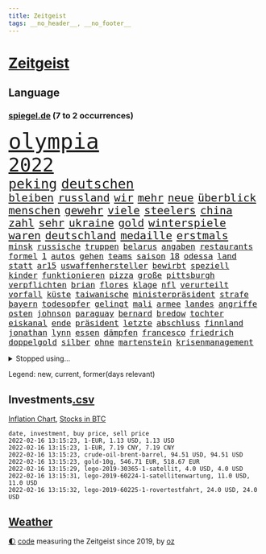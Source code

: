 ```yaml
---
title: Zeitgeist
tags: __no_header__, __no_footer__
---
```


# [Zeitgeist](https://oliz.io/zeitgeist/)

## Language

<h3><a href="https://www.spiegel.de" target="_blank">spiegel.de</a> (7 to 2 occurrences)</h3>
<p style="font-family:monospace">
<span style="font-size:32pt"><a href="news_links.html#olympia" class="current">olympia</a></span>
<br>
<span style="font-size:28pt"><a href="news_links.html#2022" class="current">2022</a></span>
<br>
<span style="font-size:20pt"><a href="news_links.html#peking" class="current">peking</a></span>
<span style="font-size:20pt"><a href="news_links.html#deutschen" class="current">deutschen</a></span>
<br>
<span style="font-size:16pt"><a href="news_links.html#bleiben" class="current">bleiben</a></span>
<span style="font-size:16pt"><a href="news_links.html#russland" class="current">russland</a></span>
<span style="font-size:16pt"><a href="news_links.html#wir" class="current">wir</a></span>
<span style="font-size:16pt"><a href="news_links.html#mehr" class="current">mehr</a></span>
<span style="font-size:16pt"><a href="news_links.html#neue" class="current">neue</a></span>
<span style="font-size:16pt"><a href="news_links.html#überblick" class="current">überblick</a></span>
<span style="font-size:16pt"><a href="news_links.html#menschen" class="current">menschen</a></span>
<span style="font-size:16pt"><a href="news_links.html#gewehr" class="new">gewehr</a></span>
<span style="font-size:16pt"><a href="news_links.html#viele" class="current">viele</a></span>
<span style="font-size:16pt"><a href="news_links.html#steelers" class="new">steelers</a></span>
<span style="font-size:16pt"><a href="news_links.html#china" class="current">china</a></span>
<span style="font-size:16pt"><a href="news_links.html#zahl" class="current">zahl</a></span>
<span style="font-size:16pt"><a href="news_links.html#sehr" class="current">sehr</a></span>
<span style="font-size:16pt"><a href="news_links.html#ukraine" class="current">ukraine</a></span>
<span style="font-size:16pt"><a href="news_links.html#gold" class="current">gold</a></span>
<span style="font-size:16pt"><a href="news_links.html#winterspiele" class="current">winterspiele</a></span>
<span style="font-size:16pt"><a href="news_links.html#waren" class="current">waren</a></span>
<span style="font-size:16pt"><a href="news_links.html#deutschland" class="current">deutschland</a></span>
<span style="font-size:16pt"><a href="news_links.html#medaille" class="current">medaille</a></span>
<span style="font-size:16pt"><a href="news_links.html#erstmals" class="current">erstmals</a></span>
<br>
<span style="font-size:12pt"><a href="news_links.html#minsk" class="current">minsk</a></span>
<span style="font-size:12pt"><a href="news_links.html#russische" class="current">russische</a></span>
<span style="font-size:12pt"><a href="news_links.html#truppen" class="current">truppen</a></span>
<span style="font-size:12pt"><a href="news_links.html#belarus" class="current">belarus</a></span>
<span style="font-size:12pt"><a href="news_links.html#angaben" class="current">angaben</a></span>
<span style="font-size:12pt"><a href="news_links.html#restaurants" class="current">restaurants</a></span>
<span style="font-size:12pt"><a href="news_links.html#formel" class="current">formel</a></span>
<span style="font-size:12pt"><a href="news_links.html#1" class="current">1</a></span>
<span style="font-size:12pt"><a href="news_links.html#autos" class="current">autos</a></span>
<span style="font-size:12pt"><a href="news_links.html#gehen" class="current">gehen</a></span>
<span style="font-size:12pt"><a href="news_links.html#teams" class="current">teams</a></span>
<span style="font-size:12pt"><a href="news_links.html#saison" class="current">saison</a></span>
<span style="font-size:12pt"><a href="news_links.html#18" class="current">18</a></span>
<span style="font-size:12pt"><a href="news_links.html#odessa" class="new">odessa</a></span>
<span style="font-size:12pt"><a href="news_links.html#land" class="current">land</a></span>
<span style="font-size:12pt"><a href="news_links.html#statt" class="current">statt</a></span>
<span style="font-size:12pt"><a href="news_links.html#ar15" class="new">ar15</a></span>
<span style="font-size:12pt"><a href="news_links.html#uswaffenhersteller" class="new">uswaffenhersteller</a></span>
<span style="font-size:12pt"><a href="news_links.html#bewirbt" class="current">bewirbt</a></span>
<span style="font-size:12pt"><a href="news_links.html#speziell" class="current">speziell</a></span>
<span style="font-size:12pt"><a href="news_links.html#kinder" class="current">kinder</a></span>
<span style="font-size:12pt"><a href="news_links.html#funktionieren" class="current">funktionieren</a></span>
<span style="font-size:12pt"><a href="news_links.html#pizza" class="current">pizza</a></span>
<span style="font-size:12pt"><a href="news_links.html#große" class="current">große</a></span>
<span style="font-size:12pt"><a href="news_links.html#pittsburgh" class="new">pittsburgh</a></span>
<span style="font-size:12pt"><a href="news_links.html#verpflichten" class="current">verpflichten</a></span>
<span style="font-size:12pt"><a href="news_links.html#brian" class="current">brian</a></span>
<span style="font-size:12pt"><a href="news_links.html#flores" class="current">flores</a></span>
<span style="font-size:12pt"><a href="news_links.html#klage" class="current">klage</a></span>
<span style="font-size:12pt"><a href="news_links.html#nfl" class="current">nfl</a></span>
<span style="font-size:12pt"><a href="news_links.html#verurteilt" class="current">verurteilt</a></span>
<span style="font-size:12pt"><a href="news_links.html#vorfall" class="current">vorfall</a></span>
<span style="font-size:12pt"><a href="news_links.html#küste" class="current">küste</a></span>
<span style="font-size:12pt"><a href="news_links.html#taiwanische" class="new">taiwanische</a></span>
<span style="font-size:12pt"><a href="news_links.html#ministerpräsident" class="current">ministerpräsident</a></span>
<span style="font-size:12pt"><a href="news_links.html#strafe" class="current">strafe</a></span>
<span style="font-size:12pt"><a href="news_links.html#bayern" class="current">bayern</a></span>
<span style="font-size:12pt"><a href="news_links.html#todesopfer" class="current">todesopfer</a></span>
<span style="font-size:12pt"><a href="news_links.html#gelingt" class="current">gelingt</a></span>
<span style="font-size:12pt"><a href="news_links.html#mali" class="current">mali</a></span>
<span style="font-size:12pt"><a href="news_links.html#armee" class="current">armee</a></span>
<span style="font-size:12pt"><a href="news_links.html#landes" class="current">landes</a></span>
<span style="font-size:12pt"><a href="news_links.html#angriffe" class="current">angriffe</a></span>
<span style="font-size:12pt"><a href="news_links.html#osten" class="current">osten</a></span>
<span style="font-size:12pt"><a href="news_links.html#johnson" class="current">johnson</a></span>
<span style="font-size:12pt"><a href="news_links.html#paraguay" class="current">paraguay</a></span>
<span style="font-size:12pt"><a href="news_links.html#bernard" class="current">bernard</a></span>
<span style="font-size:12pt"><a href="news_links.html#bredow" class="new">bredow</a></span>
<span style="font-size:12pt"><a href="news_links.html#tochter" class="current">tochter</a></span>
<span style="font-size:12pt"><a href="news_links.html#eiskanal" class="current">eiskanal</a></span>
<span style="font-size:12pt"><a href="news_links.html#ende" class="current">ende</a></span>
<span style="font-size:12pt"><a href="news_links.html#präsident" class="current">präsident</a></span>
<span style="font-size:12pt"><a href="news_links.html#letzte" class="current">letzte</a></span>
<span style="font-size:12pt"><a href="news_links.html#abschluss" class="current">abschluss</a></span>
<span style="font-size:12pt"><a href="news_links.html#finnland" class="current">finnland</a></span>
<span style="font-size:12pt"><a href="news_links.html#jonathan" class="current">jonathan</a></span>
<span style="font-size:12pt"><a href="news_links.html#lynn" class="current">lynn</a></span>
<span style="font-size:12pt"><a href="news_links.html#essen" class="current">essen</a></span>
<span style="font-size:12pt"><a href="news_links.html#dämpfen" class="current">dämpfen</a></span>
<span style="font-size:12pt"><a href="news_links.html#francesco" class="current">francesco</a></span>
<span style="font-size:12pt"><a href="news_links.html#friedrich" class="current">friedrich</a></span>
<span style="font-size:12pt"><a href="news_links.html#doppelgold" class="new">doppelgold</a></span>
<span style="font-size:12pt"><a href="news_links.html#silber" class="current">silber</a></span>
<span style="font-size:12pt"><a href="news_links.html#ohne" class="current">ohne</a></span>
<span style="font-size:12pt"><a href="news_links.html#martenstein" class="new">martenstein</a></span>
<span style="font-size:12pt"><a href="news_links.html#krisenmanagement" class="current">krisenmanagement</a></span>
</p>
<details>
<summary>Stopped using...</summary>
<p class="former" style="font-size:12pt">
diktator(487) asche(486) exemplare(486) massiver(486) schmeckt(486) vereinten(486) weitgehend(486) geschaffen(485) kohle(485) abschied(484) beantragen(484) eingereicht(484) konkurrenten(484) rostock(484) tieren(484) umgehen(484) unabhängigkeit(484) viertel(484) 37(483) bereich(483) einiges(483) gefüllt(483) großteil(483) katastrophe(483) sicherheitsbehörden(483) unruhen(483) versteigert(483) virologe(483) besseren(482) bitten(482) carsten(482) chelsea(482) entdecken(482) gerufen(482) halt(482) positionen(482) prinzessin(482) unentschieden(482) zeitweise(482) 125(481) bekanntesten(481) berg(481) billionen(481) einzudämmen(481) früherer(481) gesagt(481) versorgt(481) zeugen(481) arbeitsplatz(480) behandelt(480) bekämpfung(480) dienen(480) marcel(480) räumen(480) verlängern(480) verschwunden(480) version(480) vorantreiben(480) außenpolitik(479) beachten(479) bilden(479) einziehen(479) erinnerungen(479) franziska(479) löhne(479) name(479) sarscov2(479) schiedsrichter(479) zentrale(479) 43(478) alex(478) christopher(478) empfehlungen(478) geklärt(478) gestoßen(478) hervor(478) hunderten(478) ramelow(478) rettet(478) september(478) vermeiden(478) demokraten(477) eintracht(477) extreme(477) geflüchteten(477) gegenteil(477) gestohlen(477) hungerstreik(477) lustig(477) machtkampf(477) manipuliert(477) massiven(477) norbert(477) private(477) verstößen(477) williams(477) wirecard(477) wirkt(477) woran(477) zugunsten(477) alkohol(476) dahin(476) entscheidend(476) erteilt(476) höchststand(476) lebenslange(476) material(476) obama(476) sache(476) umstrittener(476) untersuchungsausschuss(476) verteilung(476) veränderte(476) 2016(475) aktuell(475) auskommen(475) eskalieren(475) gefährden(475) käufer(475) libyen(475) namens(475) nürnberg(475) remis(475) rom(475) tauchen(475) tausenden(475) verärgert(475) via(475) 29(474) deutlichen(474) höchst(474) jedenfalls(474) nahverkehr(474) sechsten(474) telekom(474) trennen(474) deutlicher(473) fund(473) gewässern(473) jahrhundert(473) meiner(473) rechtliche(473) wales(473) bestehen(472) fauci(472) game(472) gesundheitlichen(472) italienischen(472) netanyahu(472) schriftstellerin(472) schwester(472) seltenen(472) trainiert(472) aufgetreten(471) bedarf(471) beteiligung(471) erheben(471) erkrankung(471) hob(471) hürden(471) irren(471) israels(471) rutschen(471) störung(471) usschauspieler(471) versteckt(471) beantragt(470) bestimmt(470) bremer(470) jerusalem(470) sven(470) 81(469) autoindustrie(469) franzosen(469) saarland(469) schlechtes(469) ermordeten(468) erschweren(468) gesehen(468) 16jährigen(467) brauche(467) erfunden(467) flüchtlingen(467) gabriel(467) gefangene(467) kryptowährung(467) negativen(467) park(467) potsdam(467) siegen(467) verdächtigt(467) geprägt(466) überprüfen(466) dramatische(465) erkenntnisse(465) gekauft(465) marsch(465) reichsten(465) vakzine(465) zigaretten(465) beiträge(464) berühmte(464) bgh(464) gefälschte(464) hotels(464) polnische(464) umweltschutz(464) voraussetzungen(464) amtsgericht(463) ehepaar(463) jürgen(463) ordnung(463) prompt(463) träume(463) alarmiert(462) bett(462) eben(462) eingeleitet(462) privat(462) verteidigen(462) dfbpokal(461) hitze(461) startups(461) pandemiebekämpfung(460) außerhalb(459) erderwärmung(459) thüringens(459) erwachsenen(458) münster(458) politikerin(458) garten(457) ringen(457) wirtschaftswachstum(457) überleben(457) auktion(456) gelandet(456) produkte(456) vorgänger(456) bundesgerichtshof(455) familienberater(455) schneider(455) syrer(455) verfassungswidrig(455) eingreifen(454) rechtzeitig(454) begangen(452) tennisprofi(452) französischer(451) trauern(451) umfragewerte(451) verfolger(449) dreieinhalb(448) folter(448) wrack(448) app(447) krisen(447) stärkt(446) karten(445) thüringer(445) koalitionspartner(444) teilnehmern(443) herausfinden(442) minderjährigen(442) akten(441) schützt(440) 91(439) gerieten(438) türen(437) unterbrochen(437) vorgenommen(437) identität(435) kongress(435) vertraute(435) stellenabbau(434) coronajahr(433) susanne(433) weidel(433) entbrannt(431) bbc(429) topspiel(429) rache(424) karlsruhe(423) missbrauchs(422) kenia(421) discounter(420) strukturen(420) regelmäßig(414) vertrauten(413) aggressiv(412) übergriffen(412) einfache(411) taxifahrer(411) boomt(410) würdigt(408) ausweg(407) brutalen(407) hartz(407) zweieinhalb(407) 13jährige(406) hinterbliebene(406) helmut(405) abhilfe(398) katzen(394) 150000(393) ehrt(393) uskapitol(389) lieferketten(381) verstoß(380) iv(377) höheres(376) sehe(373) windows(372) andy(371) bestens(370) klettert(368) schiebt(363) nachbarland(362) abreise(356) ostdeutsche(356) potenziell(350) stärkste(347) längerem(339) zusammenbruch(338) beunruhigt(336) übernahm(336) fängt(331) kriege(328) zurückgekehrt(328) unverständnis(322) holten(321) strebt(320) südwesten(319) freizugeben(316) adams(313) szenarien(313) immunisiert(308) bildzeitung(306) fraktionen(306) coronainzidenz(305) rumänien(304) prozessauftakt(302) beerben(301) bemühen(299) übrig(292) mindeststeuer(283) kabel(281) institute(278) massachusetts(278) pflegen(278) geschleudert(271) raumfahrt(270) dynamo(269) genesen(267) abgefeuert(266) crystal(265) 2013(264) todesfall(264) vize(264) großkonzerne(261) durchbruch(258) lobbyisten(258) geknackt(257) hofmann(257) arbeitsmarkt(256) beispiellose(256) set(256) tennisstar(253) agnes(252) hebamme(252) sahen(251) 83(249) felix(248) jamie(248) laster(246) baum(245) forscherin(241) organisierten(241) gezählt(240) serbien(239) vorgang(239) julius(238) unterstützern(237) laune(236) geflüchteter(235) kultusminister(235) individuelle(233) sudan(232) osaka(231) chipmangel(230) fachkräftemangel(230) sammelt(230) tenniswelt(229) unwettern(228) tricks(227) fehle(226) weigerte(226) jamaika(225) morgens(222) schimpft(221) deltavariante(220) straftat(217) vodafone(217) weltall(217) auswärtige(214) norwegische(214) differenzen(212) kalte(212) abgerufen(211) britney(211) hildesheim(211) mögen(211) spears(211) coronafall(210) 500000(209) entstehung(209) heim(209) visa(209) erpressen(208) erhebung(207) absolviert(206) überlegt(205) unterrichten(204) bundesverkehrsminister(203) mo(203) gerichtlich(202) floh(200) sprunghaft(199) fläche(197) ansteckung(196) schottischen(196) sichtbar(196) legten(195) vorliegen(195) glückliche(194) kleinkinder(194) belästigungen(193) ausgefallen(192) blind(192) wehen(192) übte(192) fällig(191) medizinischer(191) dominieren(190) konzentriert(190) thiel(190) voelchert(189) wellen(189) spende(188) vollständige(188) kosovo(186) dankte(185) wiegt(185) anstatt(183) fossilen(183) installiert(180) klassischen(176) leidenschaft(175) websites(175) norweger(174) japans(173) killer(173) kohl(173) angegangen(172) steve(172) weidmann(172) netzwerke(171) verkehrt(170) beschimpfungen(169) 90/die(168) abitur(168) diktatur(168) ächzt(167) ali(166) boosterimpfung(166) ibiza(166) marsalek(166) strafmaß(166) vermietet(166) films(165) europäisches(164) genervt(164) herauskommen(163) magischen(163) pandazwillinge(163) röttgen(163) sechste(163) übertragen(163) damaskus(162) einigkeit(162) jahrzehnt(162) binden(161) exemplar(161) kundschaft(161) demokrat(160) vielfach(160) hansjoachim(159) fünfkampf(158) schleu(158) angestellt(157) senator(157) 190(156) bedürftige(156) regierte(156) ausfälle(155) müttern(155) scholz'(154) asteroid(152) bombe(152) ergeht(152) gewidmet(152) häfen(152) nadine(152) papiere(152) produktionsausfälle(152) landwirte(151) groningen(150) exmann(149) diebe(148) spaziergang(148) alias(147) unterschiedlicher(147) eindeutig(146) emirat(146) nsregime(146) mastercard(145) abgerechnet(144) optimismus(144) gerichtsentscheidung(143) indonesische(143) ausreisen(141) farce(141) gerichtsurteil(141) holstein(141) anhörung(140) oberster(140) rolling(140) stones(140) nachbarländer(139) milch(138) türkisches(138) fock(137) gorch(137) cyberangriffe(133) entstanden(133) oppositionspolitiker(133) ostdeutschen(133) pazifik(133) wachsende(133) zusehen(133) gehirn(132) krieger(132) usstadt(132) jeffrey(131) knapper(131) lösungen(131) einigt(130) angeschlagenen(129) sportstars(129) covidpatienten(128) uli(128) versetzt(128) wiederzubeleben(128) abgeschaltet(127) basis(127) höchststrafe(127) lotto(127) übertragung(127) eineinhalb(126) erklärungen(126) terodde(126) bildet(125) holmes(125) obst(125) authentisch(124) mobilitätswende(124) pakete(124) ubooten(124) verkehrsbetriebe(124) vorfeld(124) befragen(123) industriestaaten(122) kapazitäten(122) michail(122) prallt(122) floyd(120) präsidentschaftskandidat(120) urenkel(120) bedrängnis(119) blödsinn(119) kommissionschefin(119) 1991(118) bedeckt(118) filtern(118) gestiegener(118) rechtsradikale(117) spürbare(117) vermögensteuer(116) annulliert(115) ehrung(114) erwärmung(114) hey(114) bewahrte(113) distanzunterricht(113) gesundes(113) chancenlos(112) hofreiter(112) leiterin(112) torlos(112) glen(111) sonntagmorgen(111) 53jährigen(109) apotheke(109) beider(109) entwickler(109) gesellschaftlichen(109) hitzewellen(109) prägen(109) unterstützten(109) gaspreise(108) profifußball(108) erzeugerpreise(107) faszinierend(107) mailänder(107) strackzimmermann(107) 007(106) gedrängt(106) mannschaften(106) tourismusbranche(106) angehoben(105) aue(105) brandt(105) bundesverwaltungsgericht(105) erzgebirge(105) fdppolitikerin(105) geklaut(105) raketenabwehr(105) 200000(104) angehalten(104) ausweis(104) entzweit(104) klimaforschung(104) kurioses(104) 135(103) vereinbart(103) verläufe(103) volksverhetzung(103) berufungsgericht(102) erasmus(102) intern(102) stattgefunden(102) ansicht(101) norwegens(101) pr(101) sara(100) zähem(100) atp(99) bundesvorstand(99) verdreifacht(99) komplette(98) reichste(98) schürfen(98) obersten(97) wirksam(97) meeresspiegels(96) andrang(95) lieferungen(95) menschenschmuggel(95) sterne(95) knall(94) rechtsextremer(94) waffenlager(94) ansagen(93) emeritierte(93) verlobt(93) überlastung(93) chefredakteur(92) einzelhändler(92) oberlandesgericht(92) zulieferer(92) bereichen(91) enes(91) kanter(91) springerverlag(91) töchtern(91) bayernprofi(90) bedingung(90) gesundheitsministerin(90) härte(90) nachteil(90) penthouse(90) asteroiden(89) ausweisung(89) clans(89) credit(89) dieselbe(89) gutachter(89) haftanstalt(89) kostüm(89) robuste(89) suisse(89) südamerikanischen(89) süßem(89) verbotener(89) verbraucherinnen(89) davis(88) exkollegen(88) verglichen(88) chefposten(87) erfurt(87) gehege(87) geopolitische(87) komplizierter(87) kämen(87) leitzins(87) terrorakt(87) valencia(87) zinssenkung(87) zoos(87) dampf(86) kavala(86) nämlich(86) causa(85) feldern(85) konzerten(85) pflegebedürftige(85) sekunde(85) vielfältig(85) ablenken(84) alec(84) aufarbeiten(84) autorinnen(84) baldwin(84) bremsweg(84) klimaschutzziele(84) osman(84) rausschmiss(84) superreiche(84) verhandler(84) ausgelacht(83) bundesbankpräsident(83) füllkrug(83) joel(83) legendäre(83) niclas(83) rust(83) sizilianischen(83) tötungsdelikts(83) abfertigung(82) konzentration(82) milliardäre(82) wahrgenommen(82) ergattert(81) kontinuität(81) professor(81) reporterin(81) weiterspielen(81) wissenschaftlichen(81) fe(80) kommentierte(80) kriminalität(80) landminen(80) ming(80) namensstreit(80) ran(80) raumschiff(80) dagewesenen(79) einzelner(79) energieverbrauch(79) jahreswechsel(79) oberlinhaus(79) plantagen(79) uniklinik(79) berücksichtigen(78) gefoltert(78) großflächig(78) regierungswechsel(78) rührung(78) vereinbarten(78) verfassungsgerichtshof(78) altersgruppen(77) dienstleister(77) impfskeptikerin(77) schwerte(77) strahlkraft(77) wärme(77) hyundai(76) kulturmäzen(76) michel(76) organ(76) oxfam(76) satiriker(76) ubahn(76) usrapper(76) wach(76) wundern(76) christiane(75) eauto(75) eindeutige(75) eumitgliedstaaten(75) flitzer(75) maya(75) oklahoma(75) pandemiebeginn(75) untergetaucht(75) vorbereitungen(75) backen(74) befreite(74) bemerkenswerten(74) klubikone(74) prozesse(74) spiegelredaktion(74) coronachaos(73) fabian(73) gottschalk(73) hotspur(73) tobias(73) tottenham(73) wetten(73) zehnjähriger(73) pöbeleien(72) ryanair(72) ungestört(72) wirtschaftsmetropole(72) kranker(71) lampen(71) übungen(71) forschungsinstitut(70) kompromissen(70) korrekt(70) qualität(70) schier(70) tortur(70) unserem(70) welten(70) diw(69) einschnitte(69) einzuholen(69) erklärungsnot(69) milliardenskandal(69) cottbus(68) globaler(68) millionensummen(68) weihnachtsfeier(68) dunkeln(67) vorkehrungen(67) beeindruckt(66) pfeift(66) rekordwerte(66) 1700(65) arbeitsplätze(65) dient(65) lucky(65) parlamentarischen(65) warnten(65) erlaubte(64) kantersieg(64) robben(64) tradition(64) betriebsrats(63) bundesfinanzminister(63) garbiñe(63) gelbe(63) haag(63) muguruza(63) phänomen(63) tierwohl(63) versicherten(63) autoschlüssel(62) begehen(62) belastungsgrenze(62) bvg(62) gesicherte(62) kleinste(62) ozean(62) praktikanten(62) ratspräsident(62) treibstoffpreise(62) versteht(62) alfred(61) bundesministerien(61) einschränken(61) epsteins(61) neige(61) ulrich(61) anbau(60) kopfschmuck(60) marburg(60) mischt(60) niederschläge(60) pandemiegeschehen(60) weihnachtsfeiern(60) coronafallzahlen(59) flutwellen(59) getreide(59) revanche(59) saarländischen(59) verbracht(59) bowie(58) brainard(58) eisbärenzwillinge(58) lael(58) rostocker(58) ungültig(58) brust(57) durchführen(57) hunziker(56) krankenversicherungen(56) touristinnen(56) tvmoderatorin(56) übergibt(56) 18000(55) dokumenten(55) fdpabgeordneter(55) impfpässe(55) konsumgüter(55) nagel(55) netzausbau(55) szenario(55) vilnius(55) brennerei(54) endlose(54) hochwassers(54) kurzarbeitergeld(54) milieus(54) südafrikanische(54) impfskandal(53) irrtum(53) klimaerwärmung(53) klimaschutzpaket(53) regulieren(53) rutte(53) schwächer(53) entlarven(52) kommunistischen(52) käme(52) schwäbische(52) till(52) abläufe(51) allgemeinen(51) fdpverkehrsminister(51) größtes(51) haftbedingungen(51) kanal(51) leichtsinnig(51) nichten(51) ritter(51) venus(51) coronabedingter(50) erfahrungsbericht(50) temperaturen(50) windräder(50) dreifach(49) impfkritischen(49) korruptionsvorwürfen(49) krebserregend(49) omikronpatienten(49) weihnachtsferien(49) arbeitsminister(48) entlang(48) gründete(48) klimaminister(48) sodass(48) verpuffung(48) champagnerhersteller(47) machtverhältnisse(47) mutante(47) pazifikstaat(47) silvesternacht(47) tennisverband(47) ausgebaut(46) einbau(46) landesweiten(46) langwierigen(46) syrischer(46) 33jährigen(45) abzusehen(45) beanstandet(45) kollektionen(45) kopfhörer(45) lästerte(45) modewelt(45) perfektes(45) rangliste(45) tauschten(45) bettercom(44) borrell(44) garg(44) gerichtsstreit(44) hakenkreuzfahne(44) hinrunde(44) josep(44) lehrt(44) marieagnes(44) skigebiet(44) vermehren(44) verteidigungsausschusses(44) vishal(44) zoomcall(44) zwayer(44) ausbruchs(43) koordinieren(43) pascal(43) zemmour(43) éric(43) königsblauen(42) nszeit(42) problematisch(42) traditionellen(42) brantner(41) energieversorgung(41) fälschen(41) hose(41) vincent(41) ablösen(40) ameisen(40) bremsmanöver(40) dhbauswahl(40) einzig(40) millionenschaden(40) zerstörung(40) bingen(39) düsteres(39) leichtes(39) miliz(39) sicherheitslücke(39) südpazifik(39) urheberrecht(39) verzeichnete(39) vetternwirtschaft(39) begegnen(38) edward(38) ersatz(38) hassobjekt(38) hilfslieferungen(38) meisterwerk(38) nebenwirkung(38) träumer(38) anweisung(37) gefühle(37) nahrung(37) pandemiebedingter(37) verhandlung(37) yannick(37) 1984(36) augsburgs(36) durchgang(36) gemütlich(36) leiser(36) überlebenskampf(36) amtsgeschäfte(35) commerzbank(35) genutzte(35) handball(35) pedro(35) prangern(35) rechner(35) verfilmt(35) viren(35) bauer(34) bildungsminister(34) canberra(34) deuten(34) entbunden(34) gespenst(34) mittelfeld(34) parlamentarische(34) ziehung(34) einreiseregeln(33) impfskeptikern(33) inventur(33) lüneburg(33) militärbündnis(33) spanischer(33) uniklinikum(33) zurückdrängen(33) augenzeugenberichte(32) cool(32) folterarzt(32) fördern(32) muhammad(32) nonnen(32) unendlichen(32) unterwandert(32) watzke(32) 5g(31) astronom(31) australischer(31) geiseln(31) gerammt(31) indikator(31) mitfahrer(31) organisiert(31) treffern(31) überraschen(31) fdpabgeordnete(30) rammte(30) stabilität(30) abstandsregeln(29) nature(29) passierte(29) privileg(29) rekordumsatz(29) rückwirkende(29) skiklassiker(29) spiderman(29) wiederaufnahme(29) alaa(28) bedauern(28) ertrunken(28) heikel(28) midlifekolumne(28) ostbeauftragte(28) petro(28) poroschenko(28) rückrundenstart(28) supermärkten(28) antrittsrede(27) autobahngesellschaft(27) ben(27) führungsstil(27) milder(27) neuwagen(27) selbstständig(27) verlorenes(27) bundestagsfraktionen(26) coronafällen(26) gekümmert(26) gesetzten(26) quälen(26) sachschaden(26) stararchitekt(26) tampa(26) verlegung(26) bezahlte(25) fahrenden(25) infektionswelle(25) influencerin(25) krankenversicherung(25) louvre(25) spitzenbeamte(25) ställen(25) zusammengezogen(25) coronademos(24) eröffnungsbilanz(24) frontlinie(24) gartenparty(24) großeltern(24) quarantäneregeln(24) schikanen(24) schlüssel(24) wachsender(24) desto(23) emotionales(23) klischee(23) schwindelig(23) spaziergänge(23) steuererklärungen(23) verunglimpft(23) kurzfristige(22) mcconnell(22) mitch(22) psychologin(22) a4(21) familienmitglied(21) feministischen(21) islamistische(21) mitfavorit(21) palast(21) parteiübergreifend(21) porträtierte(21) spektakel(21) telefónica(21) zurückzuführen(21) äußersten(21) aufschub(20) bahnsteig(20) dom(20) enkel(20) inklusion(20) patriots(20) sprinterin(20) unwissenheit(20) weihnachtsinsel(20) zweites(20) 82(19) abfahrtsrennen(19) abhalten(19) fahrzeugen(19) galaxien(19) gaskraftwerke(19) intellektueller(19) schulhof(19) atomausstieg(18) blechschaden(18) dünnen(18) einbrecher(18) exsenator(18) ideologisch(18) wankt(18) weihnachtspause(18) aviv(17) berufsalltag(17) landtagswahlen(17) linienbus(17) medizinstudentin(17) millionäre(17) modebranche(17) rekordmenge(17) tel(17) transformation(17) generalstaatsanwältin(16) geplatzt(16) kitz(16) letitia(16) skiunfall(16) dj(15) eingedämmt(15) gottesdienstes(15) horoskope(15) jacke(15) leistungsdruck(15) piste(15) sowjetische(15) verlagern(15) wanderwitz(15) berufsaussichten(14) elite(14) liebte(14) nahostkonflikt(14) philippe(14) schneesturm(14) skitouren(14) betrügerin(13) betty(13) elisabeth(13) jahresauftakt(13) jurymitglied(13) kasachstans(13) laser(13) pepi(13) perfekter(13) ricardo(13) spielverlegung(12) stürmte(12) tennisprofis(12) tennisstars(12) coronainfizierten(11) erreichten(11) gewünscht(11) haitianischen(11) jovenel(11) müllentsorgung(11) ofen(11) rüstungsgüter(11) vorsätze(11)
</p>
</details>
<p>Legend: <span class="new">new</span>, <span class="current">current</span>, <span class="former">former(days relevant)</span></p>

## Investments[.csv](investments.csv)

[Inflation Chart](https://inflationchart.com),
[Stocks in BTC](https://stonksinbtc.xyz/)

```
date, investment, buy price, sell price
2022-02-16 13:15:23, 1-EUR, 1.13 USD, 1.13 USD
2022-02-16 13:15:23, 1-EUR, 7.19 CNY, 7.19 CNY
2022-02-16 13:15:23, crude-oil-brent-barrel, 94.51 USD, 94.51 USD
2022-02-16 13:15:23, gold-10g, 546.71 EUR, 518.67 EUR
2022-02-16 13:15:29, lego-2019-30365-1-satellit, 4.0 USD, 4.0 USD
2022-02-16 13:15:31, lego-2019-60224-1-satellitenwartung, 11.0 USD, 11.0 USD
2022-02-16 13:15:32, lego-2019-60225-1-rovertestfahrt, 24.0 USD, 24.0 USD
```

## [Weather](weather.html)

<footer>
<a href="javascript:toggleTheme()" class="nav">🌓</a>
<a href="https://github.com/ooz/zeitgeist">code</a> measuring the Zeitgeist since 2019, by <a href="https://oliz.io">oz</a>
</footer>
